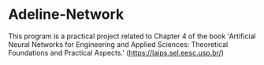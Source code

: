 # Adeline-Network
This program is a practical project related to Chapter 4 of the book 'Artificial Neural Networks for Engineering and Applied Sciences: Theoretical Foundations and Practical Aspects.' (https://laips.sel.eesc.usp.br/)
